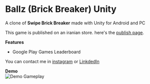 # Ballz (Brick Breaker) Unity
A clone of <b>Swipe Brick Breaker</b> made with Unity for Android and PC

This game is published on an iranian store. here's the <a href="https://cafebazaar.ir/app/com.gameditors.ballz">publish page</a>.

<b>Features</b>
* Google Play Games Leaderboard

You can contact me in <a href="https://www.instagram.com/sharepointer.ir/">instagram</a> or <a href="https://www.linkedin.com/in/mohammad-fathi/">LinkdedIn</a>

<b>Demo</b><br>
![Demo Gameplay](https://github.com/GamEditorsTechnolegies/Ballz-Brick-Breaker-Unity/blob/master/Ballz-Brick-Breaker-Unity.gif)
